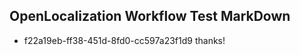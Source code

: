## OpenLocalization Workflow Test MarkDown
* f22a19eb-ff38-451d-8fd0-cc597a23f1d9 thanks!

<!--HONumber=Aug16_HO4-->


